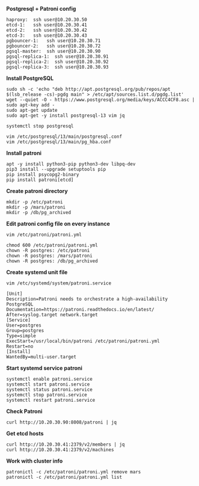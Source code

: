 
**Postgresql + Patroni config**

```
haproxy:  ssh user@10.20.30.50
etcd-1:   ssh user@10.20.30.41
etcd-2:   ssh user@10.20.30.42
etcd-3:   ssh user@10.20.30.43
pgbouncer-1:   ssh user@10.20.30.71
pgbouncer-2:   ssh user@10.20.30.72
pgsql-master:  ssh user@10.20.30.90
pgsql-replica-1:  ssh user@10.20.30.91
pgsql-replica-2:  ssh user@10.20.30.92
pgsql-replica-3:  ssh user@10.20.30.93
```

**Install PostgreSQL**

```
sudo sh -c 'echo "deb http://apt.postgresql.org/pub/repos/apt $(lsb_release -cs)-pgdg main" > /etc/apt/sources.list.d/pgdg.list'
wget --quiet -O - https://www.postgresql.org/media/keys/ACCC4CF8.asc | sudo apt-key add -
sudo apt-get update
sudo apt-get -y install postgresql-13 vim jq

systemctl stop postgresql
```
```
vim /etc/postgresql/13/main/postgresql.conf
vim /etc/postgresql/13/main/pg_hba.conf
```
**Install patroni**
```
apt -y install python3-pip python3-dev libpq-dev
pip3 install --upgrade setuptools pip
pip install psycopg2-binary
pip install patroni[etcd]
```
**Create patroni directory**
```
mkdir -p /etc/patroni
mkdir -p /mars/patroni
mkdir -p /db/pg_archived
```
**Edit patroni config file on every instance**
```
vim /etc/patroni/patroni.yml

chmod 600 /etc/patroni/patroni.yml
chown -R postgres: /etc/patroni
chown -R postgres: /mars/patroni
chown -R postgres: /db/pg_archived
```
**Create systemd unit file**
```
vim /etc/systemd/system/patroni.service
```
```
[Unit]
Description=Patroni needs to orchestrate a high-availability PostgreSQL
Documentation=https://patroni.readthedocs.io/en/latest/
After=syslog.target network.target
[Service]
User=postgres
Group=postgres
Type=simple
ExecStart=/usr/local/bin/patroni /etc/patroni/patroni.yml
Restart=no
[Install]
WantedBy=multi-user.target
```
**Start systemd service patroni**
```
systemctl enable patroni.service
systemctl start patroni.service
systemctl status patroni.service
systemctl stop patroni.service
systemctl restart patroni.service
```
**Check Patroni**
```
curl http://10.20.30.90:8008/patroni | jq
```

**Get etcd hosts**
```
curl http://10.20.30.41:2379/v2/members | jq
curl http://10.20.30.41:2379/v2/machines
```

**Work with cluster info**
```
patronictl -c /etc/patroni/patroni.yml remove mars
patronictl -c /etc/patroni/patroni.yml list
```
